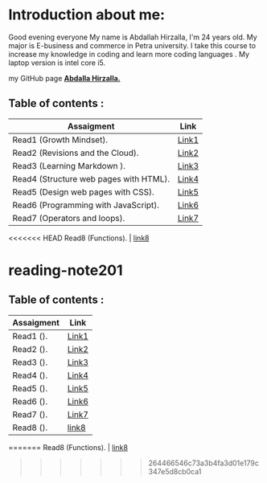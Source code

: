 # Introduction about me:
Good evening everyone
My name is Abdallah Hirzalla, I'm 24 years old.
My major is E-business and commerce in Petra university.
I take this course to increase my knowledge in coding and learn more coding languages .
My laptop version is intel core i5.

my GitHub page **[Abdalla Hirzalla.](https://github.com/Abdalla-Hirzalla)**

## Table of contents :

Assaigment|Link
----------|-----
Read1 (Growth Mindset).  |[Link1](https://replit.com/@AbdallaHirzalla/reading-notes#read1.md)
Read2 (Revisions and the Cloud).     |[Link2](https://replit.com/@AbdallaHirzalla/reading-notes#read2.md)
Read3 (Learning Markdown ).|[Link3](https://replit.com/@AbdallaHirzalla/reading-notes#read3.md)
Read4 (Structure web pages with HTML).| [Link4](https://replit.com/@AbdallaHirzalla/reading-notes#read4.md)
Read5 (Design web pages with CSS).|[Link5](https://replit.com/@AbdallaHirzalla/reading-notes#read5.md)
Read6 (Programming with JavaScript).|[Link6](https://replit.com/@AbdallaHirzalla/reading-notes#read6.md)
Read7 (Operators and loops).|[Link7](https://replit.com/@AbdallaHirzalla/reading-notes#read7)
<<<<<<< HEAD
Read8 (Functions). | [link8](https://replit.com/@AbdallaHirzalla/reading-notes#read8.md)


# reading-note201

## Table of contents :

Assaigment|Link
----------|-----
Read1 ().|[Link1]()
Read2 ().|[Link2]()
Read3 ().|[Link3]()
Read4 ().|[Link4]()
Read5 ().|[Link5]()
Read6 ().|[Link6]()
Read7 ().|[Link7]()
Read8 ().|[link8]()
=======
Read8 (Functions). | [link8](https://replit.com/@AbdallaHirzalla/reading-notes#read8.md)
>>>>>>> 264466546c73a3b4fa3d01e179c347e5d8cb0ca1
